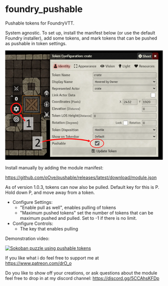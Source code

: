 # foundry_pushable
Pushable tokens for FoundryVTT.

System agnostic.
To set up, install the manifest below (or use the default Foundry installer), add some tokens, and mark tokens that can be pushed as pushable in token settings.

![Marking a token as pushable](/pushable%20help.png?raw=true "Marking a token as pushable")

Install manually by adding the module manifest:

https://github.com/oOve/pushable/releases/latest/download/module.json

As of version 1.0.3, tokens can now also be pulled. Default key for this is P. Hold down P, and move away from a token.
* Configure Settings:
  * "Enable pull as well", enables pulling of tokens
  * "Maximum pushed tokens" set the number of tokens that can be maximum pushed and pulled. Set to -1 if there is no limit.
* Configure Controls:
  * The key that enables pulling

Demonstration video:

[![Sokoban puzzle using pushable tokens](http://img.youtube.com/vi/FOMEqN03SUU/0.jpg)](http://www.youtube.com/watch?v=FOMEqN03SUU "Sokoban video puzzle")

If you like what i do feel free to support me at https://www.patreon.com/drO_o

Do you like to show off your creations, or ask questions about the module feel free to drop in at my discord channel: https://discord.gg/5CCAhsKFDp
